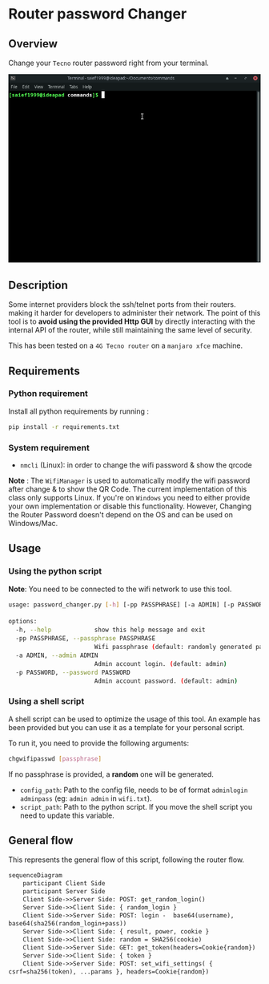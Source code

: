 # Router password Changer

## Overview

Change your `Tecno` router password right from your terminal.

![demo](./resources/demo.gif)

## Description

Some internet providers block the ssh/telnet ports from their routers. making it harder for developers to administer their network. The point of this tool is to **avoid using the provided Http GUI** by directly interacting with the internal API of the router, while still maintaining the same level of security.

This has been tested on a `4G Tecno router` on a `manjaro xfce` machine.

## Requirements

### Python requirement
Install all python requirements by running : 

```bash
pip install -r requirements.txt
```
### System requirement

- `nmcli` (Linux): in order to change the wifi password & show the qrcode

**Note** : The `WifiManager` is used to automatically modify the wifi password after change & to show the QR Code. The current implementation of this class only supports Linux. If you're on `Windows` you need to either provide your own implementation or disable this functionality. However, Changing the Router Password doesn't depend on the OS and can be used on Windows/Mac.

## Usage 

### Using the python script

**Note**: You need to be connected to the wifi network to use this tool.

```bash
usage: password_changer.py [-h] [-pp PASSPHRASE] [-a ADMIN] [-p PASSWORD]

options:
  -h, --help            show this help message and exit
  -pp PASSPHRASE, --passphrase PASSPHRASE
                        Wifi passphrase (default: randomly generated password)
  -a ADMIN, --admin ADMIN
                        Admin account login. (default: admin)
  -p PASSWORD, --password PASSWORD
                        Admin account password. (default: admin)
```

### Using a shell script

A shell script can be used to optimize the usage of this tool. An example has been provided but you can use it as a template for your personal script.

To run it, you need to provide the following arguments:

```bash
chgwifipasswd [passphrase]
```

If no passphrase is provided, a **random** one will be generated.

- `config_path`: Path to the config file, needs to be of format `adminlogin adminpass` (eg: `admin admin` in `wifi.txt`).
- `script_path`: Path to the python script. If you move the shell script you need to update this variable.


## General flow

This represents the general flow of this script, following the router flow.

```mermaid
sequenceDiagram
    participant Client Side
    participant Server Side
    Client Side->>Server Side: POST: get_random_login()
    Server Side->>Client Side: { random_login }
    Client Side->>Server Side: POST: login -  base64(username), base64(sha256(random_login+pass))
    Server Side->>Client Side: { result, power, cookie }
    Client Side->>Client Side: random = SHA256(cookie)
	Client Side->>Server Side: GET: get_token(headers=Cookie{random})
	Server Side->>Client Side: { token }
	Client Side->>Server Side: POST: set_wifi_settings( { csrf=sha256(token), ...params }, headers=Cookie{random})
```
